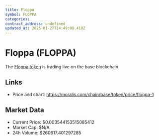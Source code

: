 ```yaml
---
title: Floppa
symbol: FLOPPA
categories: 
contract_address: undefined
updated_at: 2025-01-27T14:49:08.418Z
---
```


# Floppa (FLOPPA)
The [Floppa token](https://moralis.com/chain/base/token/price/floppa-1) is trading live on the base blockchain.

## Links
- Price and chart: https://moralis.com/chain/base/token/price/floppa-1

## Market Data
- Current Price: $0.003544153515085412
- Market Cap: $N/A
- 24h Volume: $260617.401297285
